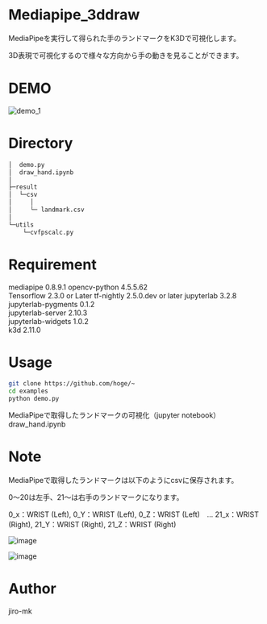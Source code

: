 # Mediapipe_3ddraw
MediaPipeを実行して得られた手のランドマークをK3Dで可視化します。

3D表現で可視化するので様々な方向から手の動きを見ることができます。

# DEMO

![demo_1](https://user-images.githubusercontent.com/93971055/153739242-de8c6ce9-5302-49af-9b9f-347dfa11ab2a.gif)


# Directory
```bash
│  demo.py
│  draw_hand.ipynb
│ 
├─result
│  └─csv
│     │ 
│     └─ landmark.csv
│          
└─utils
    └─cvfpscalc.py
```

# Requirement

mediapipe                    0.8.9.1
opencv-python                4.5.5.62   
Tensorflow                   2.3.0 or Later
tf-nightly                   2.5.0.dev or later 
jupyterlab                   3.2.8               
jupyterlab-pygments          0.1.2               
jupyterlab-server            2.10.3              
jupyterlab-widgets           1.0.2               
k3d                          2.11.0  


# Usage


```bash
git clone https://github.com/hoge/~
cd examples
python demo.py
```


MediaPipeで取得したランドマークの可視化（jupyter notebook）
draw_hand.ipynb


# Note
MediaPipeで取得したランドマークは以下のようにcsvに保存されます。

0～20は左手、21～は右手のランドマークになります。

0_x：WRIST (Left), 0_Y：WRIST (Left), 0_Z：WRIST (Left)　… 21_x：WRIST (Right), 21_Y：WRIST (Right), 21_Z：WRIST (Right)

![image](https://user-images.githubusercontent.com/93971055/153736893-bf5fa214-3a97-4377-b0a4-fb30c2d2910e.png)

![image](https://user-images.githubusercontent.com/93971055/153736934-62549cb5-fe00-494c-a666-599715d30ff1.png)

# Author

jiro-mk
